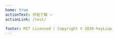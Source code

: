 ```yaml
---
home: true
actionText: 开始了解 →
actionLink: /test/

footer: MIT Licensed | Copyright © 2020-heyLiup
---
```

